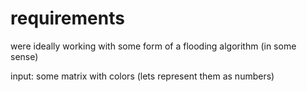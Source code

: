 # requirements

were ideally working with some form of a flooding algorithm (in some sense)

input: some matrix with colors (lets represent them as numbers)
